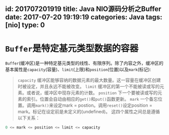 id: 201707201919
title: Java NIO源码分析之Buffer
date: 2017-07-20 19:19:19
categories: Java
tags: [nio]
type: 0
---------
# `Buffer`是特定基元类型数据的容器
`Buffer`(缓冲区)是一种特定基元类型的线性、有限序列。除了内容之外，缓冲区的基本属性是`capacity`(容量)、`limit`(上限)和`position`(位置)以及`mark`(标记):
>`capacity` 缓冲区能够容纳的数据元素的最大数量。这一容量在缓冲区创建时被设定，并且永远不能被改变。 
> `limit` 缓冲区的第一个不能被读或写的元素。或者说，缓冲区中现存元素的计数。 
> `position` 下一个要被读或写的元素的索引。位置会自动由相应的`get()`和`put()`函数更新。 
> `mark` 一个备忘位置。调用`mark()`来设定mark = postion。调用`reset()`设定position = mark。标记在设定前是未定义的(undefined)。 
> 这四个属性之间总是遵循以下关系： 
```java
0 <= mark <= position <= limit <= capacity
```


